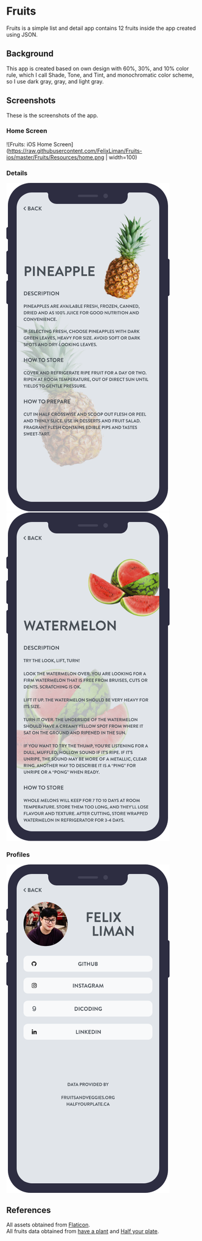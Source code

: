 # Fruits

Fruits is a simple list and detail app contains 12 fruits inside the app created using JSON.

## Background

This app is created based on own design with 60%, 30%, and 10% color rule, which I call Shade, Tone, and Tint, and monochromatic color scheme, so I use dark gray, gray, and light gray.

## Screenshots

These is the screenshots of the app.

### Home Screen

![Fruits: iOS Home Screen](https://raw.githubusercontent.com/FelixLiman/Fruits-ios/master/Fruits/Resources/home.png | width=100)

### Details

![Fruits: iOS Pineapple Detail](https://raw.githubusercontent.com/FelixLiman/Fruits-ios/master/Fruits/Resources/pineapple-detail.png)
![Fruits: iOS Watermelon Detail](https://raw.githubusercontent.com/FelixLiman/Fruits-ios/master/Fruits/Resources/watermelon-detail.png)

### Profiles

![Fruits: iOS Profile](https://raw.githubusercontent.com/FelixLiman/Fruits-ios/master/Fruits/Resources/profile.png)

## References

All assets obtained from [Flaticon](www.flaticon.com).\
All fruits data obtained from [have a plant](fruitsandveggies.org) and [Half your plate](www.halfyourplate.ca).
